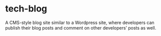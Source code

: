 # tech-blog
A  CMS-style blog site similar to a Wordpress site, where developers can publish their blog posts and comment on other developers’ posts as well.
